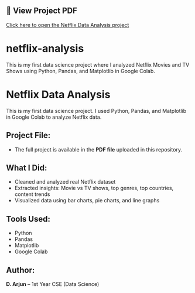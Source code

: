 ## 📄 View Project PDF

[Click here to open the Netflix Data Analysis project](netflix_analysis_project.pdf)





# netflix-analysis
This is my first data science project where I analyzed Netflix Movies and TV Shows using Python, Pandas, and Matplotlib in Google Colab.

# Netflix Data Analysis 

This is my first data science project. I used Python, Pandas, and Matplotlib in Google Colab to analyze Netflix data.

## Project File:
- The full project is available in the **PDF file** uploaded in this repository.

## What I Did:
- Cleaned and analyzed real Netflix dataset
- Extracted insights: Movie vs TV shows, top genres, top countries, content trends
- Visualized data using bar charts, pie charts, and line graphs

## Tools Used:
- Python
- Pandas
- Matplotlib
- Google Colab

## Author:
**D. Arjun** – 1st Year CSE (Data Science)
